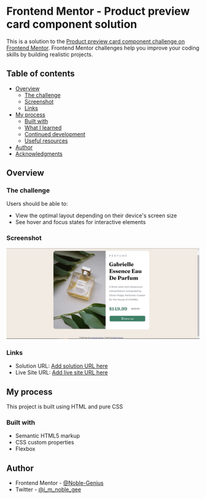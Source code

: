 # Frontend Mentor - Product preview card component solution

This is a solution to the [Product preview card component challenge on Frontend Mentor](https://www.frontendmentor.io/challenges/product-preview-card-component-GO7UmttRfa). Frontend Mentor challenges help you improve your coding skills by building realistic projects. 

## Table of contents

- [Overview](#overview)
  - [The challenge](#the-challenge)
  - [Screenshot](#screenshot)
  - [Links](#links)
- [My process](#my-process)
  - [Built with](#built-with)
  - [What I learned](#what-i-learned)
  - [Continued development](#continued-development)
  - [Useful resources](#useful-resources)
- [Author](#author)
- [Acknowledgments](#acknowledgments)


## Overview

### The challenge

Users should be able to:

- View the optimal layout depending on their device's screen size
- See hover and focus states for interactive elements

### Screenshot

![](images/screenshot.jpg)


### Links

- Solution URL: [Add solution URL here]([https://your-solution-url.com](https://www.frontendmentor.io/solutions/html-css-sWvNl_M8ho))
- Live Site URL: [Add live site URL here]([https://your-live-site-url.com](https://noble-genius.github.io/product-preview-card-component/))


## My process
This project is built using HTML and pure CSS


### Built with

- Semantic HTML5 markup
- CSS custom properties
- Flexbox


## Author

- Frontend Mentor - [@Noble-Genius](https://www.frontendmentor.io/profile/Noble-Genius)
- Twitter - [@i_m_noble_gee](https://twitter.com/I_m_noble_gee)


